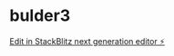 # bulder3

[Edit in StackBlitz next generation editor ⚡️](https://stackblitz.com/~/github.com/sdrvivien51/bulder3)